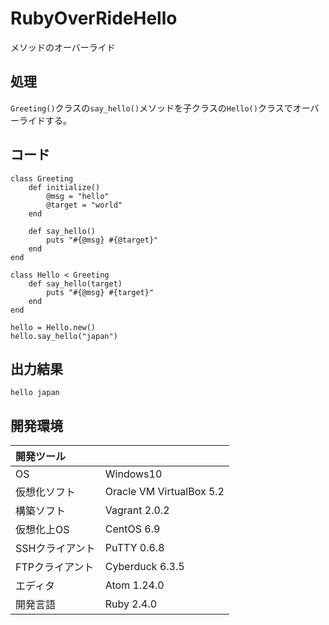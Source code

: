 # RubyOverRideHello
メソッドのオーバーライド

## 処理
`Greeting()`クラスの`say_hello()`メソッドを子クラスの`Hello()`クラスでオーバーライドする。

## コード
```
class Greeting
    def initialize()
        @msg = "hello"
        @target = "world"
    end

    def say_hello()
        puts "#{@msg} #{@target}"
    end
end

class Hello < Greeting
    def say_hello(target)
        puts "#{@msg} #{target}"
    end
end

hello = Hello.new()
hello.say_hello("japan")
```

## 出力結果  
```
hello japan
```
  
## 開発環境
| 開発ツール |  |
|:-|:-|
| OS | Windows10 |
| 仮想化ソフト | Oracle VM VirtualBox 5.2 |
| 構築ソフト | Vagrant 2.0.2 |
| 仮想化上OS | CentOS 6.9 |
| SSHクライアント | PuTTY 0.6.8 |
| FTPクライアント | Cyberduck 6.3.5 |
| エディタ | Atom 1.24.0 |
| 開発言語 | Ruby 2.4.0 |
